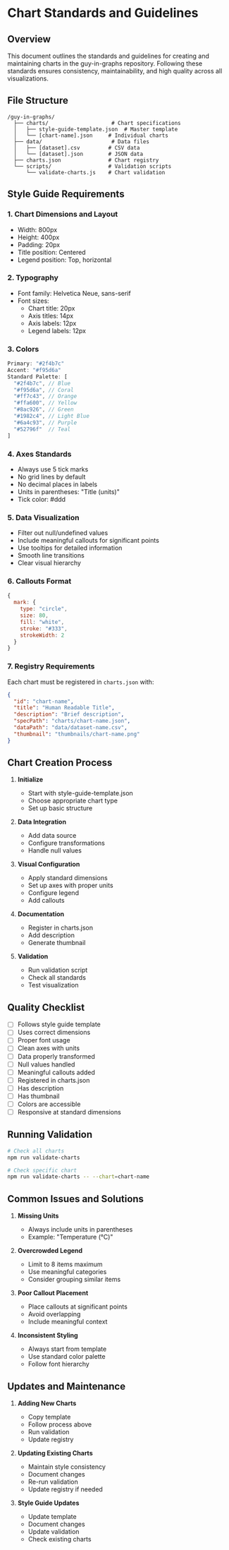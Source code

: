 # Chart Standards and Guidelines

## Overview
This document outlines the standards and guidelines for creating and maintaining charts in the guy-in-graphs repository. Following these standards ensures consistency, maintainability, and high quality across all visualizations.

## File Structure
```
/guy-in-graphs/
  ├── charts/                    # Chart specifications
  │   ├── style-guide-template.json  # Master template
  │   └── [chart-name].json     # Individual charts
  ├── data/                      # Data files
  │   ├── [dataset].csv         # CSV data
  │   └── [dataset].json        # JSON data
  ├── charts.json               # Chart registry
  └── scripts/                  # Validation scripts
      └── validate-charts.js    # Chart validation
```

## Style Guide Requirements

### 1. Chart Dimensions and Layout
- Width: 800px
- Height: 400px
- Padding: 20px
- Title position: Centered
- Legend position: Top, horizontal

### 2. Typography
- Font family: Helvetica Neue, sans-serif
- Font sizes:
  - Chart title: 20px
  - Axis titles: 14px
  - Axis labels: 12px
  - Legend labels: 12px

### 3. Colors
```javascript
Primary: "#2f4b7c"
Accent: "#f95d6a"
Standard Palette: [
  "#2f4b7c", // Blue
  "#f95d6a", // Coral
  "#ff7c43", // Orange
  "#ffa600", // Yellow
  "#8ac926", // Green
  "#1982c4", // Light Blue
  "#6a4c93", // Purple
  "#52796f"  // Teal
]
```

### 4. Axes Standards
- Always use 5 tick marks
- No grid lines by default
- No decimal places in labels
- Units in parentheses: "Title (units)"
- Tick color: #ddd

### 5. Data Visualization
- Filter out null/undefined values
- Include meaningful callouts for significant points
- Use tooltips for detailed information
- Smooth line transitions
- Clear visual hierarchy

### 6. Callouts Format
```javascript
{
  mark: {
    type: "circle",
    size: 80,
    fill: "white",
    stroke: "#333",
    strokeWidth: 2
  }
}
```

### 7. Registry Requirements
Each chart must be registered in `charts.json` with:
```json
{
  "id": "chart-name",
  "title": "Human Readable Title",
  "description": "Brief description",
  "specPath": "charts/chart-name.json",
  "dataPath": "data/dataset-name.csv",
  "thumbnail": "thumbnails/chart-name.png"
}
```

## Chart Creation Process

1. **Initialize**
   - Start with style-guide-template.json
   - Choose appropriate chart type
   - Set up basic structure

2. **Data Integration**
   - Add data source
   - Configure transformations
   - Handle null values

3. **Visual Configuration**
   - Apply standard dimensions
   - Set up axes with proper units
   - Configure legend
   - Add callouts

4. **Documentation**
   - Register in charts.json
   - Add description
   - Generate thumbnail

5. **Validation**
   - Run validation script
   - Check all standards
   - Test visualization

## Quality Checklist

- [ ] Follows style guide template
- [ ] Uses correct dimensions
- [ ] Proper font usage
- [ ] Clean axes with units
- [ ] Data properly transformed
- [ ] Null values handled
- [ ] Meaningful callouts added
- [ ] Registered in charts.json
- [ ] Has description
- [ ] Has thumbnail
- [ ] Colors are accessible
- [ ] Responsive at standard dimensions

## Running Validation

```bash
# Check all charts
npm run validate-charts

# Check specific chart
npm run validate-charts -- --chart=chart-name
```

## Common Issues and Solutions

1. **Missing Units**
   - Always include units in parentheses
   - Example: "Temperature (°C)"

2. **Overcrowded Legend**
   - Limit to 8 items maximum
   - Use meaningful categories
   - Consider grouping similar items

3. **Poor Callout Placement**
   - Place callouts at significant points
   - Avoid overlapping
   - Include meaningful context

4. **Inconsistent Styling**
   - Always start from template
   - Use standard color palette
   - Follow font hierarchy

## Updates and Maintenance

1. **Adding New Charts**
   - Copy template
   - Follow process above
   - Run validation
   - Update registry

2. **Updating Existing Charts**
   - Maintain style consistency
   - Document changes
   - Re-run validation
   - Update registry if needed

3. **Style Guide Updates**
   - Update template
   - Document changes
   - Update validation
   - Check existing charts 